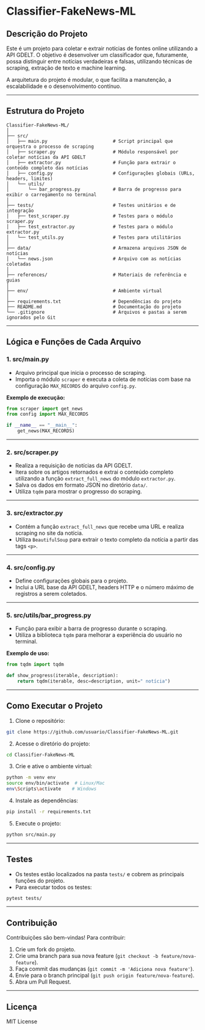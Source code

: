 ﻿# Classifier-FakeNews-ML

## Descrição do Projeto
Este é um projeto para coletar e extrair notícias de fontes online utilizando a API GDELT. O objetivo é desenvolver um classificador que, futuramente, possa distinguir entre notícias verdadeiras e falsas, utilizando técnicas de scraping, extração de texto e machine learning.

A arquitetura do projeto é modular, o que facilita a manutenção, a escalabilidade e o desenvolvimento contínuo.

---

## Estrutura do Projeto

```
Classifier-FakeNews-ML/
│
├── src/
│   ├── main.py                        # Script principal que orquestra o processo de scraping
│   ├── scraper.py                     # Módulo responsável por coletar notícias da API GDELT
│   ├── extractor.py                   # Função para extrair o conteúdo completo das notícias
│   ├── config.py                      # Configurações globais (URLs, headers, limites)
│   └── utils/
│       └── bar_progress.py            # Barra de progresso para exibir o carregamento no terminal
│
├── tests/                             # Testes unitários e de integração
│   ├── test_scraper.py                # Testes para o módulo scraper.py
│   ├── test_extractor.py              # Testes para o módulo extractor.py
│   └── test_utils.py                  # Testes para utilitários
│
├── data/                              # Armazena arquivos JSON de notícias
│   └── news.json                      # Arquivo com as notícias coletadas
│
├── references/                        # Materiais de referência e guias
│
├── env/                               # Ambiente virtual
│
├── requirements.txt                   # Dependências do projeto
├── README.md                          # Documentação do projeto
└── .gitignore                         # Arquivos e pastas a serem ignorados pelo Git
```

---

## Lógica e Funções de Cada Arquivo

### 1. **src/main.py**
- Arquivo principal que inicia o processo de scraping.
- Importa o módulo `scraper` e executa a coleta de notícias com base na configuração `MAX_RECORDS` do arquivo `config.py`.

**Exemplo de execução:**
```python
from scraper import get_news
from config import MAX_RECORDS

if __name__ == "__main__":
    get_news(MAX_RECORDS)
```

---

### 2. **src/scraper.py**
- Realiza a requisição de notícias da API GDELT.
- Itera sobre os artigos retornados e extrai o conteúdo completo utilizando a função `extract_full_news` do módulo `extractor.py`.
- Salva os dados em formato JSON no diretório `data/`.
- Utiliza `tqdm` para mostrar o progresso do scraping.

---

### 3. **src/extractor.py**
- Contém a função `extract_full_news` que recebe uma URL e realiza scraping no site da notícia.
- Utiliza `BeautifulSoup` para extrair o texto completo da notícia a partir das tags `<p>`.

---

### 4. **src/config.py**
- Define configurações globais para o projeto.
- Inclui a URL base da API GDELT, headers HTTP e o número máximo de registros a serem coletados.

---

### 5. **src/utils/bar_progress.py**
- Função para exibir a barra de progresso durante o scraping.
- Utiliza a biblioteca `tqdm` para melhorar a experiência do usuário no terminal.

**Exemplo de uso:**
```python
from tqdm import tqdm

def show_progress(iterable, description):
    return tqdm(iterable, desc=description, unit=" notícia")
```

---

## Como Executar o Projeto

1. Clone o repositório:
```bash
git clone https://github.com/usuario/Classifier-FakeNews-ML.git
```
2. Acesse o diretório do projeto:
```bash
cd Classifier-FakeNews-ML
```
3. Crie e ative o ambiente virtual:
```bash
python -m venv env
source env/bin/activate  # Linux/Mac
env\Scripts\activate    # Windows
```
4. Instale as dependências:
```bash
pip install -r requirements.txt
```
5. Execute o projeto:
```bash
python src/main.py
```

---

## Testes
- Os testes estão localizados na pasta `tests/` e cobrem as principais funções do projeto.
- Para executar todos os testes:
```bash
pytest tests/
```

---

## Contribuição
Contribuições são bem-vindas! Para contribuir:
1. Crie um fork do projeto.
2. Crie uma branch para sua nova feature (`git checkout -b feature/nova-feature`).
3. Faça commit das mudanças (`git commit -m 'Adiciona nova feature'`).
4. Envie para o branch principal (`git push origin feature/nova-feature`).
5. Abra um Pull Request.

---

## Licença
MIT License

